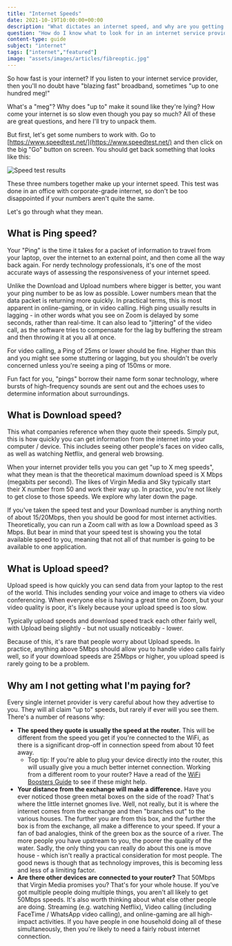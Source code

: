 ```yaml
---
title: "Internet Speeds"
date: 2021-10-19T10:00:00+00:00
description: "What dictates an internet speed, and why are you getting what you paid for?"
question: "How do I know what to look for in an internet service provider?"
content-type: guide
subject: "internet"
tags: ["internet","featured"]
image: "assets/images/articles/fibreoptic.jpg"
---
```


So how fast is your internet? If you listen to your internet service provider, then you'll no doubt have "blazing fast" broadband, sometimes "up to one hundred meg!"
 
What's a "meg"? Why does "up to" make it sound like they're lying? How come your internet is so slow even though you pay so much? All of these are great questions, and here I'll try to unpack them.
 
But first, let's get some numbers to work with. Go to [https://www.speedtest.net/](https://www.speedtest.net/) and then click on the big "Go" button on screen. You should get back something that looks like this:

![Speed test results]({{site.url}}/assets/images/articles/internet-speed-test.jpg)

These three numbers together make up your internet speed. This test was done in an office with corporate-grade internet, so don't be too disappointed if your numbers aren't quite the same.
 
Let's go through what they mean.

## What is Ping speed?
Your "Ping" is the time it takes for a packet of information to travel from your laptop, over the internet to an external point, and then come all the way back again. For nerdy technology professionals, it's one of the most accurate ways of assessing the responsiveness of your internet speed. 
 
Unlike the Download and Upload numbers where bigger is better, you want your ping number to be as low as possible. Lower numbers mean that the data packet is returning more quickly. In practical terms, this is most apparent in online-gaming, or in video calling. High ping usually results in lagging - in other words what you see on Zoom is delayed by some seconds, rather than real-time. It can also lead to "jittering" of the video call, as the software tries to compensate for the lag by buffering the stream and then throwing it at you all at once.
 
For video calling, a Ping of 25ms or lower should be fine. Higher than this and you might see some stuttering or lagging, but you shouldn't be overly concerned unless you're seeing a ping of 150ms or more.
 
Fun fact for you, "pings" borrow their name form sonar technology, where bursts of high-frequency sounds are sent out and the echoes uses to determine information about surroundings.

## What is Download speed?
This what companies reference when they quote their speeds. Simply put, this is how quickly you can get information from the internet into your computer / device. This includes seeing other people's faces on video calls, as well as watching Netflix, and general web browsing.
 
When your internet provider tells you you can get "up to X meg speeds", what they mean is that the theoretical maximum download speed is X Mbps (megabits per second). The likes of Virgin Media and Sky typically start their X number from 50 and work their way up. In practice, you're not likely to get close to those speeds. We explore why later down the page.
 
If you've taken the speed test and your Download number is anything north of about 15/20Mbps, then you should be good for most internet activities. Theoretically, you can run a Zoom call with as low a Download speed as 3 Mbps. But bear in mind that your speed test is showing you the total available speed to you, meaning that not all of that number is going to be available to one application.

## What is Upload speed?
Upload speed is how quickly you can send data from your laptop to the rest of the world. This includes sending your voice and image to others via video conferencing. When everyone else is having a great time on Zoom, but your video quality is poor, it's likely because your upload speed is too slow.
 
Typically upload speeds and download speed track each other fairly well, with Upload being slightly - but not usually noticeably - lower.
 
Because of this, it's rare that people worry about Upload speeds. In practice, anything above 5Mbps should allow you to handle video calls fairly well, so if your download speeds are 25Mbps or higher, you upload speed is rarely going to be a problem.

## Why am I not getting what I'm paying for?
Every single internet provider is very careful about how they advertise to you. They will all claim "up to" speeds, but rarely if ever will you see them. There's a number of reasons why:
 
* **The speed they quote is usually the speed at the router.** This will be different from the speed you get if you're connected to the WiFi, as there is a significant drop-off in connection speed from about 10 feet away.
    * Top tip: If you're able to plug your device directly into the router, this will usually give you a much better internet connection. Working from a different room to your router? Have a read of the [WiFi Boosters Guide]({{site.url}}/guides/wifi-boosters/) to see if these might help.
* **Your distance from the exchange will make a difference.** Have you ever noticed those green metal boxes on the side of the road? That's where the little internet gnomes live. Well, not really, but it is where the internet comes from the exchange and then "branches out" to the various houses. The further you are from this box, and the further the box is from the exchange, all make a difference to your speed. If your a fan of bad analogies, think of the green box as the source of a river. The more people you have upstream to you, the poorer the quality of the water. Sadly, the only thing you can really do about this one is move house - which isn't really a practical consideration for most people. The good news is though that as technology improves, this is becoming less and less of a limiting factor.
* **Are there other devices are connected to your router?** That 50Mbps that Virgin Media promises you? That's for your whole house. If you've got multiple people doing multiple things, you aren't all likely to get 50Mbps speeds. It's also worth thinking about what else other people are doing. Streaming (e.g. watching Netflix), Video calling (including FaceTime / WhatsApp video calling), and online-gaming are all high-impact activities. If you have people in one household doing all of these simultaneously, then you're likely to need a fairly robust internet connection.